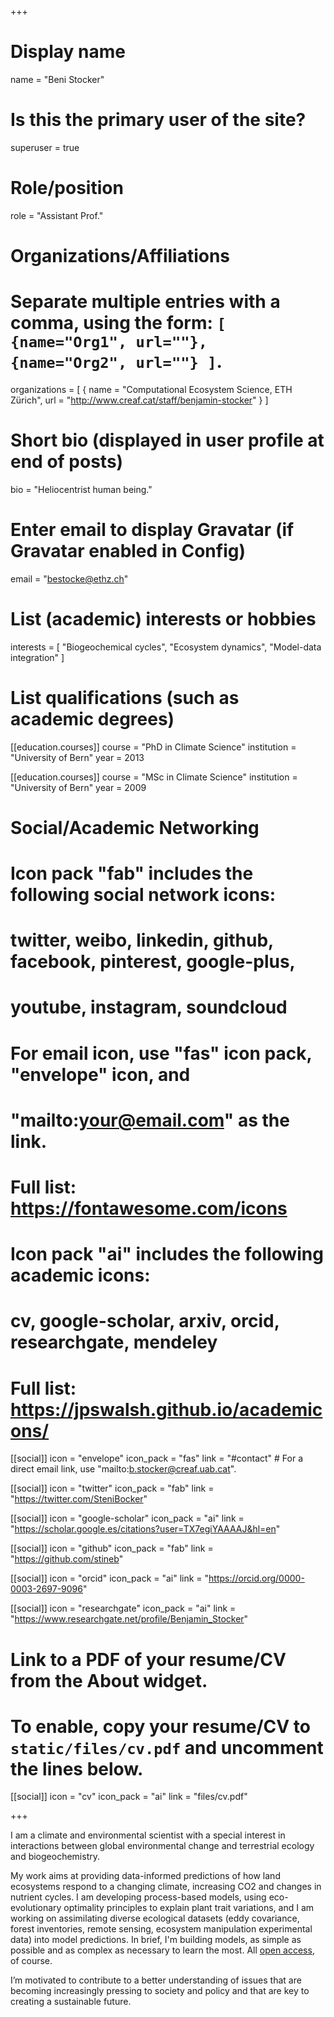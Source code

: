 +++
# Display name
name = "Beni Stocker"

# Is this the primary user of the site?
superuser = true

# Role/position
role = "Assistant Prof."

# Organizations/Affiliations
#   Separate multiple entries with a comma, using the form: `[ {name="Org1", url=""}, {name="Org2", url=""} ]`.
organizations = [ { name = "Computational Ecosystem Science, ETH Zürich", url = "http://www.creaf.cat/staff/benjamin-stocker" } ]

# Short bio (displayed in user profile at end of posts)
bio = "Heliocentrist human being."

# Enter email to display Gravatar (if Gravatar enabled in Config)
email = "bestocke@ethz.ch"

# List (academic) interests or hobbies
interests = [
  "Biogeochemical cycles",
  "Ecosystem dynamics",
  "Model-data integration"
]

# List qualifications (such as academic degrees)
[[education.courses]]
  course = "PhD in Climate Science"
  institution = "University of Bern"
  year = 2013

[[education.courses]]
  course = "MSc in Climate Science"
  institution = "University of Bern"
  year = 2009

# Social/Academic Networking
#
# Icon pack "fab" includes the following social network icons:
#
#   twitter, weibo, linkedin, github, facebook, pinterest, google-plus,
#   youtube, instagram, soundcloud
#
#   For email icon, use "fas" icon pack, "envelope" icon, and
#   "mailto:your@email.com" as the link.
#
#   Full list: https://fontawesome.com/icons
#
# Icon pack "ai" includes the following academic icons:
#
#   cv, google-scholar, arxiv, orcid, researchgate, mendeley
#
#   Full list: https://jpswalsh.github.io/academicons/

[[social]]
  icon = "envelope"
  icon_pack = "fas"
  link = "#contact"  # For a direct email link, use "mailto:b.stocker@creaf.uab.cat".

[[social]]
  icon = "twitter"
  icon_pack = "fab"
  link = "https://twitter.com/SteniBocker"

[[social]]
  icon = "google-scholar"
  icon_pack = "ai"
  link = "https://scholar.google.es/citations?user=TX7egiYAAAAJ&hl=en"

[[social]]
  icon = "github"
  icon_pack = "fab"
  link = "https://github.com/stineb"

[[social]]
  icon = "orcid"
  icon_pack = "ai"
  link = "https://orcid.org/0000-0003-2697-9096"

[[social]]
  icon = "researchgate"
  icon_pack = "ai"
  link = "https://www.researchgate.net/profile/Benjamin_Stocker"

# Link to a PDF of your resume/CV from the About widget.
# To enable, copy your resume/CV to `static/files/cv.pdf` and uncomment the lines below.
[[social]]
  icon = "cv"
  icon_pack = "ai"
  link = "files/cv.pdf"

+++

I am a climate and environmental scientist with a special interest in interactions between global environmental change and terrestrial ecology and biogeochemistry. 

My work aims at providing data-informed predictions of how land ecosystems respond to a changing climate, increasing CO2 and changes in nutrient cycles. I am developing process-based models, using eco-evolutionary optimality principles to explain plant trait variations, and I am working on assimilating diverse ecological datasets (eddy covariance, forest inventories, remote sensing, ecosystem manipulation experimental data) into model predictions. In brief, I'm building models, as simple as possible and as complex as necessary to learn the most. All [open access](https://github.com/stineb), of course.

I’m motivated to contribute to a better understanding of issues that are becoming increasingly pressing to society and policy and that are key to creating a sustainable future.  

